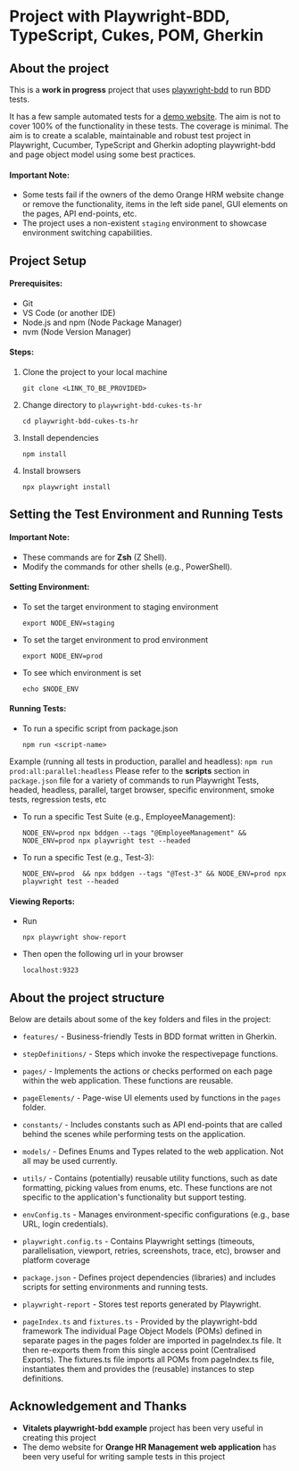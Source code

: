 # Project with Playwright-BDD, TypeScript, Cukes, POM, Gherkin

## About the project

This is a **work in progress** project that uses [playwright-bdd](https://github.com/vitalets/playwright-bdd) to run BDD tests.

It has a few sample automated tests for a [demo website](https://opensource-demo.orangehrmlive.com/). The aim is not to cover 100% of the functionality in these tests. The coverage is minimal. The aim is to create a scalable, maintainable and robust test project in Playwright, Cucumber, TypeScript and Gherkin adopting playwright-bdd and page object model using some best practices.

#### Important Note:

* Some tests fail if the owners of the demo Orange HRM website change or remove the functionality, items in the left side panel, GUI elements on the pages, API end-points, etc.
* The project uses a non-existent `staging` environment to showcase environment switching capabilities.


## Project Setup

#### Prerequisites:

* Git
* VS Code (or another IDE)
* Node.js and npm (Node Package Manager)
* nvm (Node Version Manager)

#### Steps:
1. Clone the project to your local machine
   ```
   git clone <LINK_TO_BE_PROVIDED>
   ```
2. Change directory to `playwright-bdd-cukes-ts-hr`
   ```
   cd playwright-bdd-cukes-ts-hr
   ```
3. Install dependencies
   ```
   npm install
   ```
4. Install browsers
   ```
   npx playwright install
   ```

## Setting the Test Environment and Running Tests

#### Important Note:

* These commands are for **Zsh** (Z Shell).
* Modify the commands for other shells (e.g., PowerShell).

#### Setting Environment:

* To set the target environment to staging environment
    ```
    export NODE_ENV=staging
    ```
* To set the target environment to prod environment
    ```
    export NODE_ENV=prod
    ```
* To see which environment is set
    ```
    echo $NODE_ENV
    ```

#### Running Tests:

* To run a specific script from package.json
    ```
    npm run <script-name>
    ```
Example (running all tests in production, parallel and headless):
    ```
    npm run prod:all:parallel:headless
    ```
Please refer to the **scripts** section in `package.json` file for a variety of commands to run Playwright Tests, headed, headless, parallel, target browser, specific environment, smoke tests, regression tests, etc

* To run a specific Test Suite (e.g., EmployeeManagement):
    ```
    NODE_ENV=prod npx bddgen --tags "@EmployeeManagement" && NODE_ENV=prod npx playwright test --headed
    ```
* To run a specific Test (e.g., Test-3):
    ```
    NODE_ENV=prod  && npx bddgen --tags "@Test-3" && NODE_ENV=prod npx playwright test --headed
    ```

#### Viewing Reports:

* Run
    ```
    npx playwright show-report
    ```
* Then open the following url in your browser

    `localhost:9323`

## About the project structure
Below are details about some of the key folders and files in the project:




* `features/` - Business-friendly Tests in BDD format written in Gherkin.

* `stepDefinitions/` - Steps which invoke the respectivepage functions.

* `pages/` - Implements the actions or checks performed on each page within the web application. These functions are reusable.

* `pageElements/` - Page-wise UI elements used by functions in the `pages` folder.

* `constants/` - Includes constants such as API end-points that are called behind the scenes while performing tests on the application.

* `models/` - Defines Enums and Types related to the web application. Not all may be used currently.

* `utils/` - Contains (potentially) reusable utility functions, such as date formatting, picking values from enums, etc. These functions are not specific to the application's functionality but support testing.

* `envConfig.ts` - Manages environment-specific configurations (e.g., base URL, login credentials).

* `playwright.config.ts` - Contains Playwright settings (timeouts, parallelisation, viewport, retries, screenshots, trace, etc), browser and platform coverage

* `package.json` - Defines project dependencies (libraries) and includes scripts for setting environments and running tests.

* `playwright-report` - Stores test reports generated by Playwright.

* `pageIndex.ts` and `fixtures.ts` - Provided by the playwright-bdd framework
The individual Page Object Models (POMs) defined in separate pages in the pages folder are imported in pageIndex.ts file. It then re-exports them from this single access point (Centralised Exports). The fixtures.ts file imports all POMs from pageIndex.ts file, instantiates them and provides the (reusable) instances to step definitions.


## Acknowledgement and Thanks
- **Vitalets playwright-bdd example** project has been very useful in creating this project
- The demo website for **Orange HR Management web application** has been very useful for writing sample tests in this project

